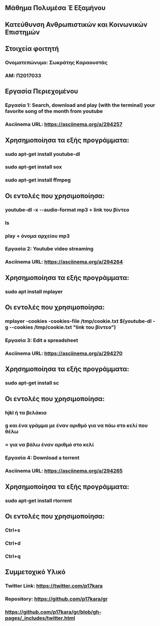 ## Μάθημα Πολυμέσα Έ Εξαμήνου
## Κατεύθυνση Ανθρωπιστικών και Κοινωνικών Επιστημών

## Στοιχεία φοιτητή  
### Ονοματεπώνυμο: Σωκράτης Καραουστάς
### ΑΜ: Π2017033

## Εργασία Περιεχομένου
### Εργασία 1: Search, download and play (with the terminal) your favorite song of the month from youtube

### Asciinema URL: https://asciinema.org/a/294257

## Χρησημοποίησα τα εξής προγράμματα:
### sudo apt-get install youtube-dl
### sudo apt-get install sox
### sudo apt-get install ffmpeg

## Οι εντολές που χρησιμοποίησα:
### youtube-dl -x --audio-format mp3 + link του βίντεο
### ls
### play + όνομα αρχείου mp3

### Εργασία 2: Youtube video streaming

### Asciinema URL: https://asciinema.org/a/294264

## Χρησημοποίησα τα εξής προγράμματα:
### sudo apt install mplayer

## Οι εντολές που χρησιμοποίησα:
### mplayer -cookies -cookies-file /tmp/cookie.txt $(youtube-dl -g --cookies /tmp/cookie.txt "link του βίντεο")

### Εργασία 3: Edit a spreadsheet
### Asciinema URL: https://asciinema.org/a/294270

## Χρησημοποίησα τα εξής προγράμματα:
### sudo apt-get install sc

## Οι εντολές που χρησιμοποίησα:
### hjkl ή τα βελάκια
### g και ένα γράμμα με έναν αριθμό για να πάω στο κελί που θέλω
### = για να βάλω έναν αριθμό στο κελί

### Εργασία 4: Download a torrent
### Asciinema URL: https://asciinema.org/a/294265

## Χρησημοποίησα τα εξής προγράμματα:
### sudo apt-get install rtorrent


## Οι εντολές που χρησιμοποίησα:
### Ctrl+s
### Ctrl+d
### Ctrl+q

## Συμμετοχικό Υλικό
### Twitter Link: https://twitter.com/p17kara

### Repository: https://github.com/p17kara/gr
### https://github.com/p17kara/gr/blob/gh-pages/_includes/twitter.html
